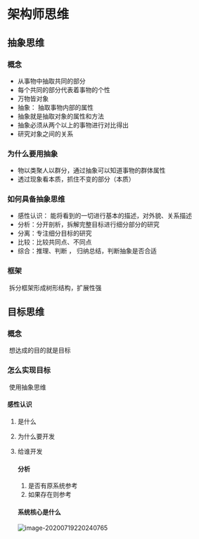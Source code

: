 # 架构师思维

## 抽象思维

### 	概念

- 从事物中抽取共同的部分
- 每个共同的部分代表着事物的个性
- 万物皆对象
- 抽象： 抽取事物内部的属性
- 抽象就是抽取对象的属性和方法
- 抽象必须从两个以上的事物进行对比得出
- 研究对象之间的关系

### 为什么要用抽象

- 物以类聚人以群分，通过抽象可以知道事物的群体属性
- 透过现象看本质，抓住不变的部分（本质）

### 如何具备抽象思维

- 感性认识： 能将看到的一切进行基本的描述，对外貌、关系描述
- 分析：分开剖析，拆解完整目标进行细分部分的研究
- 分离：专注细分目标的研究
- 比较：比较共同点、不同点
- 综合：推理、判断 ， 归纳总结，判断抽象是否合适

### 框架

​	拆分框架形成树形结构，扩展性强





## 目标思维

### 	概念

​		想达成的目的就是目标

### 	怎么实现目标

​		使用抽象思维

#### 		感性认识

  1. 是什么

  2. 为什么要开发

  3. 给谁开发

     #### 分析

     1. 是否有原系统参考
     2. 如果存在则参考

     #### 系统核心是什么

     ![image-20200719220240765](https://i.loli.net/2020/07/19/rSlFK2gPvUcRH9N.png)

     















